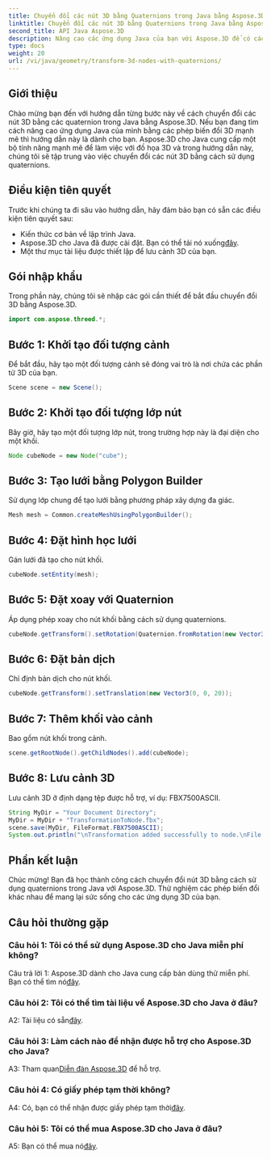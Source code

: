 ```yaml
---
title: Chuyển đổi các nút 3D bằng Quaternions trong Java bằng Aspose.3D
linktitle: Chuyển đổi các nút 3D bằng Quaternions trong Java bằng Aspose.3D
second_title: API Java Aspose.3D
description: Nâng cao các ứng dụng Java của bạn với Aspose.3D để có các chuyển đổi 3D mạnh mẽ. Tìm hiểu cách chuyển đổi các nút bằng cách sử dụng quaternions trong hướng dẫn từng bước này.
type: docs
weight: 20
url: /vi/java/geometry/transform-3d-nodes-with-quaternions/
---
```

## Giới thiệu

Chào mừng bạn đến với hướng dẫn từng bước này về cách chuyển đổi các nút 3D bằng các quaternion trong Java bằng Aspose.3D. Nếu bạn đang tìm cách nâng cao ứng dụng Java của mình bằng các phép biến đổi 3D mạnh mẽ thì hướng dẫn này là dành cho bạn. Aspose.3D cho Java cung cấp một bộ tính năng mạnh mẽ để làm việc với đồ họa 3D và trong hướng dẫn này, chúng tôi sẽ tập trung vào việc chuyển đổi các nút 3D bằng cách sử dụng quaternions.

## Điều kiện tiên quyết

Trước khi chúng ta đi sâu vào hướng dẫn, hãy đảm bảo bạn có sẵn các điều kiện tiên quyết sau:

- Kiến thức cơ bản về lập trình Java.
-  Aspose.3D cho Java đã được cài đặt. Bạn có thể tải nó xuống[đây](https://releases.aspose.com/3d/java/).
- Một thư mục tài liệu được thiết lập để lưu cảnh 3D của bạn.

## Gói nhập khẩu

Trong phần này, chúng tôi sẽ nhập các gói cần thiết để bắt đầu chuyển đổi 3D bằng Aspose.3D.

```java
import com.aspose.threed.*;
```

## Bước 1: Khởi tạo đối tượng cảnh

Để bắt đầu, hãy tạo một đối tượng cảnh sẽ đóng vai trò là nơi chứa các phần tử 3D của bạn.

```java
Scene scene = new Scene();
```

## Bước 2: Khởi tạo đối tượng lớp nút

Bây giờ, hãy tạo một đối tượng lớp nút, trong trường hợp này là đại diện cho một khối.

```java
Node cubeNode = new Node("cube");
```

## Bước 3: Tạo lưới bằng Polygon Builder

Sử dụng lớp chung để tạo lưới bằng phương pháp xây dựng đa giác.

```java
Mesh mesh = Common.createMeshUsingPolygonBuilder();
```

## Bước 4: Đặt hình học lưới

Gán lưới đã tạo cho nút khối.

```java
cubeNode.setEntity(mesh);
```

## Bước 5: Đặt xoay với Quaternion

Áp dụng phép xoay cho nút khối bằng cách sử dụng quaternions.

```java
cubeNode.getTransform().setRotation(Quaternion.fromRotation(new Vector3(0, 1, 0), new Vector3(0.3, 0.5, 0.1)));
```

## Bước 6: Đặt bản dịch

Chỉ định bản dịch cho nút khối.

```java
cubeNode.getTransform().setTranslation(new Vector3(0, 0, 20));
```

## Bước 7: Thêm khối vào cảnh

Bao gồm nút khối trong cảnh.

```java
scene.getRootNode().getChildNodes().add(cubeNode);
```

## Bước 8: Lưu cảnh 3D

Lưu cảnh 3D ở định dạng tệp được hỗ trợ, ví dụ: FBX7500ASCII.

```java
String MyDir = "Your Document Directory";
MyDir = MyDir + "TransformationToNode.fbx";
scene.save(MyDir, FileFormat.FBX7500ASCII);
System.out.println("\nTransformation added successfully to node.\nFile saved at " + MyDir);
```

## Phần kết luận

Chúc mừng! Bạn đã học thành công cách chuyển đổi nút 3D bằng cách sử dụng quaternions trong Java với Aspose.3D. Thử nghiệm các phép biến đổi khác nhau để mang lại sức sống cho các ứng dụng 3D của bạn.

## Câu hỏi thường gặp

### Câu hỏi 1: Tôi có thể sử dụng Aspose.3D cho Java miễn phí không?

Câu trả lời 1: Aspose.3D dành cho Java cung cấp bản dùng thử miễn phí. Bạn có thể tìm nó[đây](https://releases.aspose.com/).

### Câu hỏi 2: Tôi có thể tìm tài liệu về Aspose.3D cho Java ở đâu?

 A2: Tài liệu có sẵn[đây](https://reference.aspose.com/3d/java/).

### Câu hỏi 3: Làm cách nào để nhận được hỗ trợ cho Aspose.3D cho Java?

 A3: Tham quan[Diễn đàn Aspose.3D](https://forum.aspose.com/c/3d/18) để hỗ trợ.

### Câu hỏi 4: Có giấy phép tạm thời không?

 A4: Có, bạn có thể nhận được giấy phép tạm thời[đây](https://purchase.aspose.com/temporary-license/).

### Câu hỏi 5: Tôi có thể mua Aspose.3D cho Java ở đâu?

 A5: Bạn có thể mua nó[đây](https://purchase.aspose.com/buy).